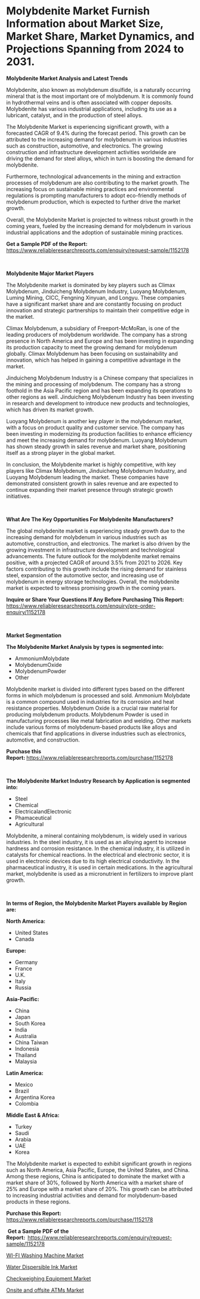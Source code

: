 <p><h1>Molybdenite Market Furnish Information about Market Size, Market Share, Market Dynamics, and Projections Spanning from 2024 to 2031.</h1></p><p><strong>Molybdenite Market Analysis and Latest Trends</strong></p>
<p><p>Molybdenite, also known as molybdenum disulfide, is a naturally occurring mineral that is the most important ore of molybdenum. It is commonly found in hydrothermal veins and is often associated with copper deposits. Molybdenite has various industrial applications, including its use as a lubricant, catalyst, and in the production of steel alloys.</p><p>The Molybdenite Market is experiencing significant growth, with a forecasted CAGR of 9.4% during the forecast period. This growth can be attributed to the increasing demand for molybdenum in various industries such as construction, automotive, and electronics. The growing construction and infrastructure development activities worldwide are driving the demand for steel alloys, which in turn is boosting the demand for molybdenite.</p><p>Furthermore, technological advancements in the mining and extraction processes of molybdenum are also contributing to the market growth. The increasing focus on sustainable mining practices and environmental regulations is prompting manufacturers to adopt eco-friendly methods of molybdenum production, which is expected to further drive the market growth.</p><p>Overall, the Molybdenite Market is projected to witness robust growth in the coming years, fueled by the increasing demand for molybdenum in various industrial applications and the adoption of sustainable mining practices.</p></p>
<p><strong>Get a Sample PDF of the Report:&nbsp;</strong> <a href="https://www.reliableresearchreports.com/enquiry/request-sample/1152178">https://www.reliableresearchreports.com/enquiry/request-sample/1152178</a></p>
<p>&nbsp;</p>
<p><strong>Molybdenite Major Market Players</strong></p>
<p><p>The Molybdenite market is dominated by key players such as Climax Molybdenum, Jinduicheng Molybdenum Industry, Luoyang Molybdenum, Luming Mining, CICC, Fengning Xinyuan, and Longyu. These companies have a significant market share and are constantly focusing on product innovation and strategic partnerships to maintain their competitive edge in the market.</p><p>Climax Molybdenum, a subsidiary of Freeport-McMoRan, is one of the leading producers of molybdenum worldwide. The company has a strong presence in North America and Europe and has been investing in expanding its production capacity to meet the growing demand for molybdenum globally. Climax Molybdenum has been focusing on sustainability and innovation, which has helped in gaining a competitive advantage in the market.</p><p>Jinduicheng Molybdenum Industry is a Chinese company that specializes in the mining and processing of molybdenum. The company has a strong foothold in the Asia Pacific region and has been expanding its operations to other regions as well. Jinduicheng Molybdenum Industry has been investing in research and development to introduce new products and technologies, which has driven its market growth.</p><p>Luoyang Molybdenum is another key player in the molybdenum market, with a focus on product quality and customer service. The company has been investing in modernizing its production facilities to enhance efficiency and meet the increasing demand for molybdenum. Luoyang Molybdenum has shown steady growth in sales revenue and market share, positioning itself as a strong player in the global market.</p><p>In conclusion, the Molybdenite market is highly competitive, with key players like Climax Molybdenum, Jinduicheng Molybdenum Industry, and Luoyang Molybdenum leading the market. These companies have demonstrated consistent growth in sales revenue and are expected to continue expanding their market presence through strategic growth initiatives.</p></p>
<p>&nbsp;</p>
<p><strong>What Are The Key Opportunities For Molybdenite Manufacturers?</strong></p>
<p><p>The global molybdenite market is experiencing steady growth due to the increasing demand for molybdenum in various industries such as automotive, construction, and electronics. The market is also driven by the growing investment in infrastructure development and technological advancements. The future outlook for the molybdenite market remains positive, with a projected CAGR of around 3.5% from 2021 to 2026. Key factors contributing to this growth include the rising demand for stainless steel, expansion of the automotive sector, and increasing use of molybdenum in energy storage technologies. Overall, the molybdenite market is expected to witness promising growth in the coming years.</p></p>
<p><strong>Inquire or Share Your Questions If Any Before Purchasing This Report:</strong> <a href="https://www.reliableresearchreports.com/enquiry/pre-order-enquiry/1152178">https://www.reliableresearchreports.com/enquiry/pre-order-enquiry/1152178</a></p>
<p>&nbsp;</p>
<p><strong>Market Segmentation</strong></p>
<p><strong>The Molybdenite Market Analysis by types is segmented into:</strong></p>
<p><ul><li>AmmoniumMolybdate</li><li>MolybdenumOxide</li><li>MolybdenumPowder</li><li>Other</li></ul></p>
<p><p>Molybdenite market is divided into different types based on the different forms in which molybdenum is processed and sold. Ammonium Molybdate is a common compound used in industries for its corrosion and heat resistance properties. Molybdenum Oxide is a crucial raw material for producing molybdenum products. Molybdenum Powder is used in manufacturing processes like metal fabrication and welding. Other markets include various forms of molybdenum-based products like alloys and chemicals that find applications in diverse industries such as electronics, automotive, and construction.</p></p>
<p><strong>Purchase this Report:&nbsp;</strong><a href="https://www.reliableresearchreports.com/purchase/1152178">https://www.reliableresearchreports.com/purchase/1152178</a></p>
<p>&nbsp;</p>
<p><strong>The Molybdenite Market Industry Research by Application is segmented into:</strong></p>
<p><ul><li>Steel</li><li>Chemical</li><li>ElectricalandElectronic</li><li>Phamaceutical</li><li>Agricultural</li></ul></p>
<p><p>Molybdenite, a mineral containing molybdenum, is widely used in various industries. In the steel industry, it is used as an alloying agent to increase hardness and corrosion resistance. In the chemical industry, it is utilized in catalysts for chemical reactions. In the electrical and electronic sector, it is used in electronic devices due to its high electrical conductivity. In the pharmaceutical industry, it is used in certain medications. In the agricultural market, molybdenite is used as a micronutrient in fertilizers to improve plant growth.</p></p>
<p>&nbsp;</p>
<p><strong>In terms of Region, the Molybdenite Market Players available by Region are:</strong></p>
<p>
    <p> <strong> North America: </strong>
        <ul>
            <li>United States</li>
            <li>Canada</li>
        </ul>
        </p> 
    <p> <strong> Europe: </strong>
        <ul>
            <li>Germany</li>
            <li>France</li>
            <li>U.K.</li>
            <li>Italy</li>
            <li>Russia</li>
        </ul>
        </p> 
    <p> <strong> Asia-Pacific: </strong>
        <ul>
            <li>China</li>
            <li>Japan</li>
            <li>South Korea</li>
            <li>India</li>
            <li>Australia</li>
            <li>China Taiwan</li>
            <li>Indonesia</li>
            <li>Thailand</li>
            <li>Malaysia</li>
        </ul>
        </p> 
    <p> <strong> Latin America: </strong>
        <ul>
            <li>Mexico</li>
            <li>Brazil</li>
            <li>Argentina Korea</li>
            <li>Colombia</li>
        </ul>
        </p> 
    <p> <strong> Middle East & Africa: </strong>
        <ul>
            <li>Turkey</li>
            <li>Saudi</li>
            <li>Arabia</li>
            <li>UAE</li>
            <li>Korea</li>
        </ul>
    </p>
    </p>
<p><p>The Molybdenite market is expected to exhibit significant growth in regions such as North America, Asia Pacific, Europe, the United States, and China. Among these regions, China is anticipated to dominate the market with a market share of 30%, followed by North America with a market share of 25% and Europe with a market share of 20%. This growth can be attributed to increasing industrial activities and demand for molybdenum-based products in these regions.</p></p>
<p><strong>Purchase this Report: </strong><a href="https://www.reliableresearchreports.com/purchase/1152178">https://www.reliableresearchreports.com/purchase/1152178</a></p>
<p>&nbsp;<strong>Get a Sample PDF of the Report:&nbsp;&nbsp;</strong><a href="https://www.reliableresearchreports.com/enquiry/request-sample/1152178">https://www.reliableresearchreports.com/enquiry/request-sample/1152178</a></p>
<p><strong></strong></p>
<p><p><a href="https://view.publitas.com/reportprime-1/wi-fi-washing-machine-market-with-the-goal-of-estimating-the-market-size-and-future-growth-potential-of-various-market-segments-based-on-component-applications-end-user-and-region/">WI-FI Washing Machine Market</a></p><p><a href="https://five-trouble-98a.notion.site/Water-Dispersible-Ink-Market-A-Comprehensive-Report-of-its-Market-Share-Growth-Trends-2024-2031-1f9b4e52190f4031a716293f0d5a7eb4">Water Dispersible Ink Market</a></p><p><a href="https://view.publitas.com/reportprime-1/global-checkweighing-equipment-market-size-and-market-trends-insights-and-projections-from-2023-to-2030/">Checkweighing Equipment Market</a></p><p><a href="https://view.publitas.com/reportprime-1/onsite-and-offsite-atms-market-share-market-new-trends-analysis-report-by-type-by-application-by-end-use-by-region-and-segment-forecasts-2023-2030/">Onsite and offsite ATMs Market</a></p></p>